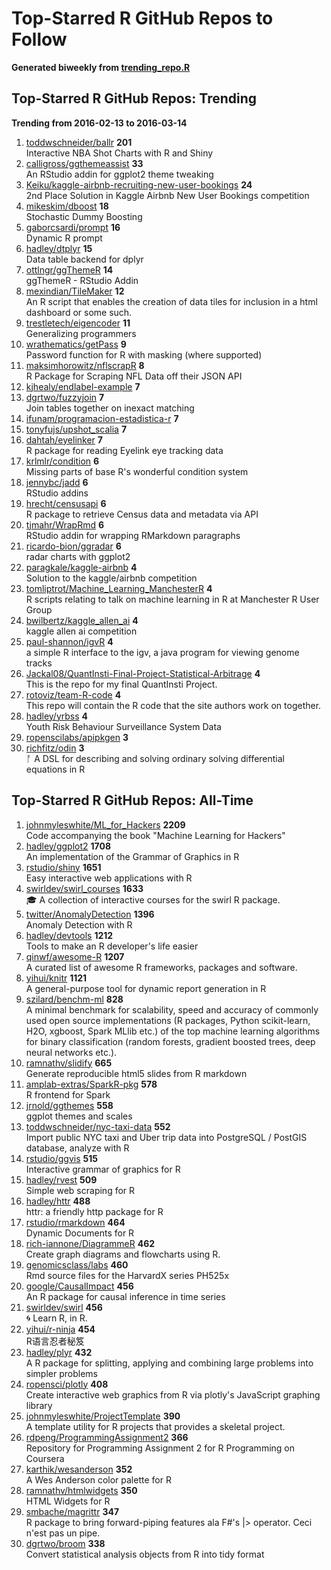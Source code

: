 # Top-Starred R GitHub Repos to Follow

**Generated biweekly from [trending_repo.R](./trending_repo.R)**

## Top-Starred R GitHub Repos: Trending

**Trending from 2016-02-13 to 2016-03-14**

1. [toddwschneider/ballr](https://github.com/toddwschneider/ballr) **201**<br/>Interactive NBA Shot Charts with R and Shiny
1. [calligross/ggthemeassist](https://github.com/calligross/ggthemeassist) **33**<br/>An RStudio addin for ggplot2 theme tweaking 
1. [Keiku/kaggle-airbnb-recruiting-new-user-bookings](https://github.com/Keiku/kaggle-airbnb-recruiting-new-user-bookings) **24**<br/>2nd Place Solution in Kaggle Airbnb New User Bookings competition
1. [mikeskim/dboost](https://github.com/mikeskim/dboost) **18**<br/>Stochastic Dummy Boosting
1. [gaborcsardi/prompt](https://github.com/gaborcsardi/prompt) **16**<br/>Dynamic R prompt
1. [hadley/dtplyr](https://github.com/hadley/dtplyr) **15**<br/>Data table backend for dplyr
1. [ottlngr/ggThemeR](https://github.com/ottlngr/ggThemeR) **14**<br/>ggThemeR - RStudio Addin
1. [mexindian/TileMaker](https://github.com/mexindian/TileMaker) **12**<br/>An R script that enables the creation of data tiles for inclusion in a html dashboard or some such.
1. [trestletech/eigencoder](https://github.com/trestletech/eigencoder) **11**<br/>Generalizing programmers
1. [wrathematics/getPass](https://github.com/wrathematics/getPass) **9**<br/>Password function for R with masking (where supported)
1. [maksimhorowitz/nflscrapR](https://github.com/maksimhorowitz/nflscrapR) **8**<br/>R Package for Scraping NFL Data off their JSON API
1. [kjhealy/endlabel-example](https://github.com/kjhealy/endlabel-example) **7**<br/>
1. [dgrtwo/fuzzyjoin](https://github.com/dgrtwo/fuzzyjoin) **7**<br/>Join tables together on inexact matching
1. [ifunam/programacion-estadistica-r](https://github.com/ifunam/programacion-estadistica-r) **7**<br/>
1. [tonyfujs/upshot_scalia](https://github.com/tonyfujs/upshot_scalia) **7**<br/>
1. [dahtah/eyelinker](https://github.com/dahtah/eyelinker) **7**<br/>R package for reading Eyelink eye tracking data 
1. [krlmlr/condition](https://github.com/krlmlr/condition) **6**<br/>Missing parts of base R's wonderful condition system
1. [jennybc/jadd](https://github.com/jennybc/jadd) **6**<br/>RStudio addins
1. [hrecht/censusapi](https://github.com/hrecht/censusapi) **6**<br/>R package to retrieve Census data and metadata via API
1. [tjmahr/WrapRmd](https://github.com/tjmahr/WrapRmd) **6**<br/>RStudio addin for wrapping RMarkdown paragraphs
1. [ricardo-bion/ggradar](https://github.com/ricardo-bion/ggradar) **6**<br/>radar charts with ggplot2
1. [paragkale/kaggle-airbnb](https://github.com/paragkale/kaggle-airbnb) **4**<br/>Solution to the kaggle/airbnb competition
1. [tomliptrot/Machine_Learning_ManchesterR](https://github.com/tomliptrot/Machine_Learning_ManchesterR) **4**<br/>R scripts relating to talk on machine learning in R at Manchester R User Group
1. [bwilbertz/kaggle_allen_ai](https://github.com/bwilbertz/kaggle_allen_ai) **4**<br/>kaggle allen ai competition
1. [paul-shannon/igvR](https://github.com/paul-shannon/igvR) **4**<br/>a simple R interface to the igv, a java program for viewing genome tracks
1. [Jackal08/QuantInsti-Final-Project-Statistical-Arbitrage](https://github.com/Jackal08/QuantInsti-Final-Project-Statistical-Arbitrage) **4**<br/>This is the repo for my final QuantInsti Project. 
1. [rotoviz/team-R-code](https://github.com/rotoviz/team-R-code) **4**<br/>This repo will contain the R code that the site authors work on together.
1. [hadley/yrbss](https://github.com/hadley/yrbss) **4**<br/>Youth Risk Behaviour Surveillance System Data
1. [ropenscilabs/apipkgen](https://github.com/ropenscilabs/apipkgen) **3**<br/>
1. [richfitz/odin](https://github.com/richfitz/odin) **3**<br/>ᚩ A DSL for describing and solving ordinary solving differential equations in R


## Top-Starred R GitHub Repos: All-Time

1. [johnmyleswhite/ML_for_Hackers](https://github.com/johnmyleswhite/ML_for_Hackers) **2209**<br/>Code accompanying the book "Machine Learning for Hackers"
1. [hadley/ggplot2](https://github.com/hadley/ggplot2) **1708**<br/>An implementation of the Grammar of Graphics in R
1. [rstudio/shiny](https://github.com/rstudio/shiny) **1651**<br/>Easy interactive web applications with R
1. [swirldev/swirl_courses](https://github.com/swirldev/swirl_courses) **1633**<br/>:mortar_board: A collection of interactive courses for the swirl R package.
1. [twitter/AnomalyDetection](https://github.com/twitter/AnomalyDetection) **1396**<br/>Anomaly Detection with R
1. [hadley/devtools](https://github.com/hadley/devtools) **1212**<br/>Tools to make an R developer's life easier
1. [qinwf/awesome-R](https://github.com/qinwf/awesome-R) **1207**<br/>A curated list of awesome R frameworks, packages and software.
1. [yihui/knitr](https://github.com/yihui/knitr) **1121**<br/>A general-purpose tool for dynamic report generation in R
1. [szilard/benchm-ml](https://github.com/szilard/benchm-ml) **828**<br/>A minimal benchmark for scalability, speed and accuracy of commonly used open source implementations (R packages, Python scikit-learn, H2O, xgboost, Spark MLlib etc.) of the top machine learning algorithms for binary classification (random forests, gradient boosted trees, deep neural networks etc.).
1. [ramnathv/slidify](https://github.com/ramnathv/slidify) **665**<br/>Generate reproducible html5 slides from R markdown
1. [amplab-extras/SparkR-pkg](https://github.com/amplab-extras/SparkR-pkg) **578**<br/>R frontend for Spark
1. [jrnold/ggthemes](https://github.com/jrnold/ggthemes) **558**<br/>ggplot themes and scales
1. [toddwschneider/nyc-taxi-data](https://github.com/toddwschneider/nyc-taxi-data) **552**<br/>Import public NYC taxi and Uber trip data into PostgreSQL / PostGIS database, analyze with R
1. [rstudio/ggvis](https://github.com/rstudio/ggvis) **515**<br/>Interactive grammar of graphics for R
1. [hadley/rvest](https://github.com/hadley/rvest) **509**<br/>Simple web scraping for R
1. [hadley/httr](https://github.com/hadley/httr) **488**<br/>httr: a friendly http package for R
1. [rstudio/rmarkdown](https://github.com/rstudio/rmarkdown) **464**<br/>Dynamic Documents for R
1. [rich-iannone/DiagrammeR](https://github.com/rich-iannone/DiagrammeR) **462**<br/>Create graph diagrams and flowcharts using R.
1. [genomicsclass/labs](https://github.com/genomicsclass/labs) **460**<br/>Rmd source files for the HarvardX series PH525x
1. [google/CausalImpact](https://github.com/google/CausalImpact) **456**<br/>An R package for causal inference in time series
1. [swirldev/swirl](https://github.com/swirldev/swirl) **456**<br/>:cyclone: Learn R, in R.
1. [yihui/r-ninja](https://github.com/yihui/r-ninja) **454**<br/>R语言忍者秘笈
1. [hadley/plyr](https://github.com/hadley/plyr) **432**<br/>A R package for splitting, applying and combining large problems into simpler problems
1. [ropensci/plotly](https://github.com/ropensci/plotly) **408**<br/>Create interactive web graphics from R via plotly's JavaScript graphing library
1. [johnmyleswhite/ProjectTemplate](https://github.com/johnmyleswhite/ProjectTemplate) **390**<br/>A template utility for R projects that provides a skeletal project.
1. [rdpeng/ProgrammingAssignment2](https://github.com/rdpeng/ProgrammingAssignment2) **366**<br/>Repository for Programming Assignment 2 for R Programming on Coursera
1. [karthik/wesanderson](https://github.com/karthik/wesanderson) **352**<br/>A Wes Anderson color palette for R
1. [ramnathv/htmlwidgets](https://github.com/ramnathv/htmlwidgets) **350**<br/>HTML Widgets for R
1. [smbache/magrittr](https://github.com/smbache/magrittr) **347**<br/>R package to bring forward-piping features ala F#'s |> operator. Ceci n'est pas un pipe.
1. [dgrtwo/broom](https://github.com/dgrtwo/broom) **338**<br/>Convert statistical analysis objects from R into tidy format


